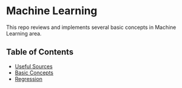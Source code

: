 # Machine Learning

This repo reviews and implements several basic concepts in Machine Learning area.


## Table of Contents

* [Useful Sources](UsefulSource.md)
* [Basic Concepts](Basic/Basic.md)
* [Regression](Regression/ReadMe.md)
